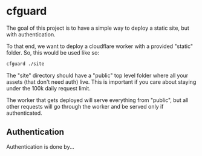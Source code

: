 # cfguard

The goal of this project is to have a simple way to deploy a static site, but with authentication.

To that end, we want to deploy a cloudflare worker with a provided "static" folder. So, this would be used like so:

```bash
cfguard ./site
```

The "site" directory should have a "public" top level folder where all your assets (that don't need auth) live. This is important if you care about staying under the 100k daily request limit.

The worker that gets deployed will serve everything from "public", but all other requests will go through the worker and be served only if authenticated.

## Authentication
Authentication is done by...